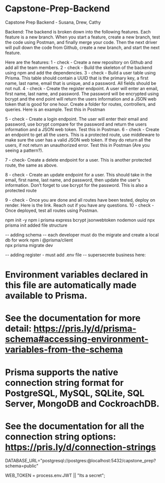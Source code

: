 # Capstone-Prep-Backend

Capstone Prep Backend - Susana, Drew, Cathy

Backend:
The backend is broken down into the following features. Each feature is a new branch. When you start a feature, create a new branch, test the code using Postman, and finally merge your code. Then the next driver will pull down the code from Github, create a new branch, and start the next feature.

Here are the features:
1 - check - Create a new repository on Github and add all the team members.
2 - check - Build the skeleton of the backend using npm and add the dependencies.
3 - check - Build a user table using Prisma. This table should contain a UUID that is the primary key, a first name, last name, email that is unique, and a password. All fields should be not null.
4 - check - Create the register endpoint. A user will enter an email, first name, last name, and password. The password will be encrypted using bcrypt and the end point will return the users information and a JSON web token that is good for one hour. Create a folder for routes, controllers, and queries. Here is an example. Test this in Postman

5 - check - Create a login endpoint. The user will enter their email and password, use bcrypt compare for the password and return the users information and a JSON web token. Test this in Postman.
6 - check - Create an endpoint to get all the users. This is a protected route, use middleware to make sure the user has a valid JSON web token. If they do return all the users, if not return an unauthorized error. Test this in Postman (Are you seeing a pattern?).

7 - check- Create a delete endpoint for a user. This is another protected route, the same as above.

8 - check - Create an update endpoint for a user. This should take in the email, first name, last name, and password, then update the user's information. Don’t forget to use bcrypt for the password. This is also a protected route

9 - check - Once you are done and all routes have been tested, deploy on render. Here is the link. Reach out if you have any questions.
10 - check - Once deployed, test all routes using Postman.

npm init -y
npm i prisma express bcrypt jsonwebtoken nodemon uuid
npx prisma init
added file structure

-- adding schema
-- each developer must do the migrate and create a local db for work
npm i @prisma/client  
npx prisma migrate dev

-- adding register - must add .env file
-- supersecrete business here:

# Environment variables declared in this file are automatically made available to Prisma.

# See the documentation for more detail: https://pris.ly/d/prisma-schema#accessing-environment-variables-from-the-schema

# Prisma supports the native connection string format for PostgreSQL, MySQL, SQLite, SQL Server, MongoDB and CockroachDB.

# See the documentation for all the connection string options: https://pris.ly/d/connection-strings

DATABASE_URL="postgresql://postgres:@localhost:5432/capstone_prep?schema=public"

WEB_TOKEN = process.env.JWT || "Its a secret";
